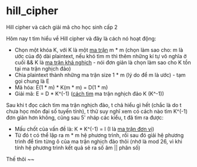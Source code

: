 # hill_cipher
Hill cipher và cách giải mã cho học sinh cấp 2

Hôm nay t tìm hiểu về Hill cipher và đây là cách nó hoạt động: 
- Chọn một khóa K, với K là một [ma trận](vi.wikipedia.org/wiki/Ma_trận_(toán_học)#Định_nghĩa) m * m (chọn làm sao cho: m là ước của độ dài plaintext, nếu khó tìm m thì thêm những kí tự vô nghĩa ở cuối && K là [ma trận khả nghịch](vi.wikipedia.org/wiki/Ma_trận_khả_nghịch) - nói đơn giản là chọn làm sao cho K tồn tại ma trận nghịch đảo)
- Chia plaintext thành những ma trận size 1 * m (lý do để m là ước) - tạm gọi chung là E
- Mã hóa: E(1 * m) * K(m * m) = D(1 * m)
- Giải mã: E = D * K^(-1) ([cách tìm](vi.wikipedia.org/wiki/Ma_trận_khả_nghịch#Tìm_ma_trận_nghịch_đảo) ma trận nghịch đảo K (K^-1))

Sau khi t đọc cách tìm ma trận nghịch đảo, t chả hiểu gì hết (chắc là do t chưa học môn đại số tuyến tính), t thử suy nghĩ xem có cách nào tìm K^(-1) đơn giản hơn không, cũng sau 5' nháp các kiểu, t đã tìm ra được:
- Mấu chốt của vấn đề là: K * K^(-1) = I (I là [ma trận đơn vị](vi.wikipedia.org/wiki/Ma_trận_(toán_học)#Ma_trận_đơn_vị))
- Từ đó t có thể lập ra m * m hệ phương trình, rồi sau đó giải hệ phương trình để tìm từng ô của ma trận nghịch đảo thôi (nhớ là mod 26, vì khi tính hệ phương trình kết quả sẽ ra số âm || phân số)

Thế thôi ~~


